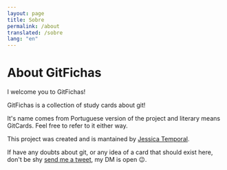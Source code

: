 ```yaml
---
layout: page
title: Sobre
permalink: /about
translated: /sobre
lang: "en"
---
```


# About GitFichas

I welcome you to GitFichas!

GitFichas is a collection of study cards about git!

It's name comes from Portuguese version of the project and literary means GitCards. Feel free to refer to it either way.

This project was created and is mantained by [Jessica Temporal](https://jtemporal.com/).

If have any doubts about git, or any idea of a card that should exist here, don't be shy [send me a tweet](https://twitter.com/jesstemporal), my DM is open 😉.

<!--
Esse tema foi criado por [LeNPaul](https://github.com/LeNPaul) e você pode achar [o código fonte para o tema aqui](https://github.com/LeNPaul/portfolio-jekyll-theme/).
-->
